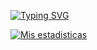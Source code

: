 
[![Typing SVG](https://readme-typing-svg.herokuapp.com?color=697f92&size=40&center=true&vCenter=true&width=1000&lines=Bienvenidos+a+mi+perfil+de+github;Mi+nombre+es+Jorge+Antonio+Monterroso+Aspuac;Soy+un+desarrollador+Jr+en+crecimiento)](https://git.io/typing-svg)


[![Mis estadisticas](https://github-readme-stats.vercel.app/api?username=jmonterrosodev)](https://github.com/jmonterrosodev/)


